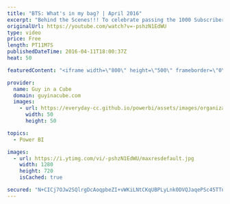 ```yaml
---
title: "BTS: What's in my bag? | April 2016"
excerpt: "Behind the Scenes!!! To celebrate passing the 1000 Subscriber milestone, on the YouTube Channel, I go through what is in my bag. A look at all my gear. Thank you so much for watching the videos I put out and for giving me thoughts on what you want to see!  Casey Neistat's Guide to Filmmaking https://www.youtube.com/watch?v=nLSUrTxquyE"
originalUrl: https://youtube.com/watch?v=-pshzN1EdWU
type: video
price: Free
length: PT11M7S
publishedDateTime: 2016-04-11T18:00:37Z
heat: 50

featuredContent: "<iframe width=\"800\" height=\"500\" frameborder=\"0\" src=\"https://www.youtube.com/embed/-pshzN1EdWU\" allow=\"accelerometer; autoplay; encrypted-media; gyroscope; picture-in-picture\" allowfullscreen></iframe>"

provider:
  name: Guy in a Cube
  domain: guyinacube.com
  images:
    - url: https://everyday-cc.github.io/powerbi/assets/images/organizations/guyinacube.com-50x50.jpg
      width: 50
      height: 50

topics:
  - Power BI

images:
  - url: https://i.ytimg.com/vi/-pshzN1EdWU/maxresdefault.jpg
    width: 1280
    height: 720
    isCached: true

secured: "N+CICj7OJw2SQlrgDcAoqpbeZI+vWKiLNtCKqUBPLyLnk0DVQJaqePSc45TTnjIFhfnaJqnPDJ5NpOMsGqDU4M0+e+cjJyspJz+xttxRyGwJH/zp0MP4hyu+03TbRb4zSd6vYO3G+lBIMt46AQWQDl7DKY02iJVdv5YjxhGUALEHpxcsv00azVPLDY45cUcUS6sfh+f62iMgcwYx2wV/WRdm6EBvpQsUGOTRAzZY/Zc3gjeo8ctCYLCOA/QLsh6wrLW1/l884TSTjpNrWCF3rVaVsFC94Sr9EpKawdCMbCnDMVbx5ivy2xo56V2Vc5acVEVbKRYVlUeQCshR692UyV0SSWGBa7jDbFgpAxDGissNiQ8zTTzYBHUYulwP/snTeskSjXElouZ3rVFnxhIA4zE0XpBFVKR4PyV1M+44rUs=;O2K1ii6SUCB8ERAHZh96Ig=="
---
```



